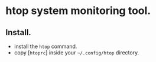 # htop system monitoring tool.


## Install.
- install the `htop` command.
- copy [`htoprc`] inside your `~/.config/htop` directory.
